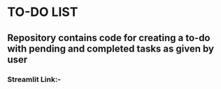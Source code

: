 # TO-DO LIST 
## Repository contains code for creating a to-do with pending and completed tasks as given by user

### Streamlit Link:- 